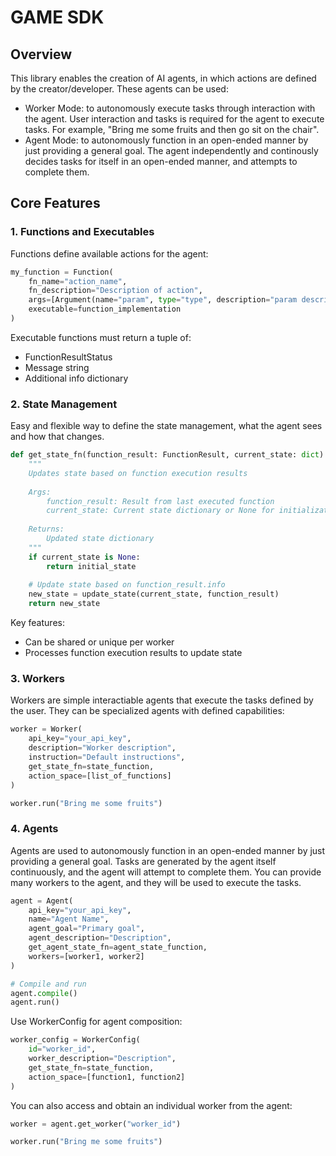 # GAME SDK

## Overview

This library enables the creation of AI agents, in which actions are defined by the creator/developer. These agents can be used:
- Worker Mode: to autonomously execute tasks through interaction with the agent. User interaction and tasks is required for the agent to execute tasks. For example, "Bring me some fruits and then go sit on the chair".
- Agent Mode: to autonomously function in an open-ended manner by just providing a general goal. The agent independently and continously decides tasks for itself in an open-ended manner, and attempts to complete them.


## Core Features

### 1. Functions and Executables

Functions define available actions for the agent:

```python
my_function = Function(
    fn_name="action_name",
    fn_description="Description of action",
    args=[Argument(name="param", type="type", description="param description")],
    executable=function_implementation
)
```
Executable functions must return a tuple of:
- FunctionResultStatus
- Message string
- Additional info dictionary


### 2. State Management

Easy and flexible way to define the state management, what the agent sees and how that changes.

```python
def get_state_fn(function_result: FunctionResult, current_state: dict) -> dict:
    """
    Updates state based on function execution results
    
    Args:
        function_result: Result from last executed function
        current_state: Current state dictionary or None for initialization
        
    Returns:
        Updated state dictionary
    """
    if current_state is None:
        return initial_state
    
    # Update state based on function_result.info
    new_state = update_state(current_state, function_result)
    return new_state
```

Key features:
- Can be shared or unique per worker
- Processes function execution results to update state

### 3. Workers
Workers are simple interactiable agents that execute the tasks defined by the user. They can be specialized agents with defined capabilities:

```python
worker = Worker(
    api_key="your_api_key",
    description="Worker description",
    instruction="Default instructions",
    get_state_fn=state_function,
    action_space=[list_of_functions]
)

worker.run("Bring me some fruits")
```



### 4. Agents

Agents are used to autonomously function in an open-ended manner by just providing a general goal. Tasks are generated by the agent itself continuously, and the agent will attempt to complete them. You can provide many workers to the agent, and they will be used to execute the tasks.

```python
agent = Agent(
    api_key="your_api_key",
    name="Agent Name",
    agent_goal="Primary goal",
    agent_description="Description",
    get_agent_state_fn=agent_state_function,
    workers=[worker1, worker2]
)

# Compile and run
agent.compile()
agent.run()
```

Use WorkerConfig for agent composition:

```python
worker_config = WorkerConfig(
    id="worker_id",
    worker_description="Description",
    get_state_fn=state_function,
    action_space=[function1, function2]
)
```

You can also access and obtain an individual worker from the agent:

```python
worker = agent.get_worker("worker_id")

worker.run("Bring me some fruits")
```

